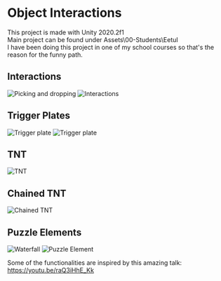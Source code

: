 # Object Interactions

This project is made  with Unity 2020.2f1\
Main project can be found under Assets\00-Students\EetuI\
I have been doing this project in one of my school courses so that's the reason for the funny path.
## Interactions
![Picking and dropping](https://j.gifs.com/798ABy.gif)
![Interactions](https://j.gifs.com/K8X6oY.gif)

## Trigger Plates
![Trigger plate](https://j.gifs.com/QkJOlL.gif)
![Trigger plate](https://j.gifs.com/46m9jn.gif)

## TNT
![TNT](https://j.gifs.com/798Axr.gif)
## Chained TNT
![Chained TNT](https://j.gifs.com/ywlmBP.gif)

## Puzzle Elements
![Waterfall](https://j.gifs.com/jYQnjl.gif)
![Puzzle Element](https://j.gifs.com/vQqjyX.gif)

Some of the functionalities are inspired by this amazing talk: https://youtu.be/raQ3iHhE_Kk
